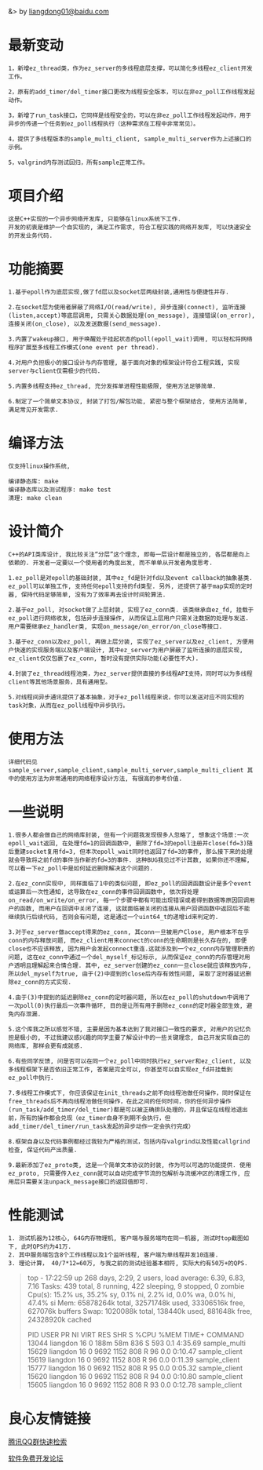 &> by liangdong01@baidu.com

# 最新变动 #
    1，新增ez_thread类，作为ez_server的多线程底层支撑，可以简化多线程ez_client开发工作。

    2，原有的add_timer/del_timer接口更改为线程安全版本，可以在非ez_poll工作线程发起动作。

    3，新增了run_task接口，它同样是线程安全的，可以在非ez_poll工作线程发起动作，用于异步的传递一个任务到ez_poll线程执行（这种需求在工程中非常常见）。

    4，提供了多线程版本的sample_multi_client, sample_multi_server作为上述接口的示例。
    
    5，valgrind内存测试回归，所有sample正常工作。
    

# 项目介绍 #
    这是C++实现的一个异步网络开发库, 只能够在linux系统下工作.
    开发的初衷是维护一个自实现的, 满足工作需求, 符合工程实践的网络开发库, 可以快速安全的开发业务代码.

# 功能摘要 #
    1.基于epoll作为底层实现,做了fd层以及socket层两级封装,通用性与便捷性并存.
    
    2.在socket层为使用者屏蔽了网络I/O(read/write), 异步连接(connect), 监听连接(listen,accept)等底层调用, 只需关心数据处理(on_message), 连接错误(on_error), 连接关闭(on_close), 以及发送数据(send_message).
    
    3.内置了wakeup接口, 用于唤醒处于挂起状态的poll(epoll_wait)调用, 可以轻松将网络程序扩展至多线程工作模式(one event per thread).
    
    4.对用户负担极小的接口设计与内存管理, 基于面向对象的框架设计符合工程实践, 实现server与client仅需极少的代码.

    5.内置多线程支持ez_thread, 充分发挥单进程性能极限, 使用方法足够简单.

    6.制定了一个简单文本协议, 封装了打包/解包功能, 紧密与整个框架结合, 使用方法简单, 满足常见开发需求.

# 编译方法 #  
    仅支持linux操作系统,

    编译静态库: make
    编译静态库以及测试程序: make test
    清理: make clean

# 设计简介 #
    C++的API类库设计, 我比较关注“分层”这个理念, 即每一层设计都是独立的, 各层都是向上依赖的. 开发者一定要以一个使用者的角度出发, 而不单单从开发者角度思考.

    1.ez_poll是对epoll的基础封装, 其中ez_fd是针对fd以及event callback的抽象基类. ez_poll可以单独工作, 支持任何epoll支持的fd类型. 另外, 还提供了基于map实现的定时器, 保持代码足够简单, 没有为了效率再去设计时间轮算法.
    
    2.基于ez_poll, 对socket做了上层封装, 实现了ez_conn类. 该类继承自ez_fd, 挂载于ez_poll进行网络收发, 包括异步连接操作, 从而保证上层用户只需关注数据的处理与发送. 用户需要继承ez_handler类, 实现on_message/on_error/on_close等接口.
    
    3.基于ez_conn以及ez_poll, 再做上层分装, 实现了ez_server以及ez_client, 方便用户快速的实现服务端以及客户端设计, 其中ez_server为用户屏蔽了监听连接的底层实现, ez_client仅仅包裹了ez_conn, 暂时没有提供实际功能(必要性不大).
    
    4.封装了ez_thread线程池类，为ez_server提供直接的多线程API支持，同时可以为多线程client等其他场景服务，具有通用型。
    
    5.对线程间异步通讯提供了基本抽象，对于ez_poll线程来说，你可以发送对应不同实现的task对象，从而在ez_poll线程中异步执行。

# 使用方法 #
    详细代码见sample_server,sample_client,sample_multi_server,sample_multi_client 其中的使用方法为非常通用的网络程序设计方法, 有很高的参考价值.

    
# 一些说明 #
    
    1.很多人都会做自己的网络库封装, 但有一个问题我发现很多人忽略了, 想象这个场景:一次epoll_wait返回, 在处理fd=1的回调函数中, 删除了fd=3的epoll注册并close(fd=3)随后重建socket复用fd=3, 但本次epoll_wait同时也返回了fd=3的事件, 那么接下来的处理就会导致将之前fd的事件当作新的fd=3的事件. 这种BUG我见过不计其数, 如果你还不理解, 可以看一下ez_poll中是如何延迟删除解决这个问题的.

    2.在ez_conn实现中, 同样面临了1中的类似问题, 即ez_poll的回调函数设计是多个event或运算后一次性通知, 这导致在ez_conn的事件回调函数中, 依次将处理on_read/on_write/on_error, 每一个步骤中都有可能出现错误或者得到数据等原因回调用户的函数, 而用户在回调中关闭了连接, 这就面临被关闭的连接从用户回调函数中返回后不能继续执行后续代码, 否则会有问题, 这是通过一个uint64_t的递增id来判定的. 

    3.对于ez_server做accept得来的ez_conn, 其conn一旦被用户Close, 用户根本不在乎conn的内存释放问题, 而ez_client用来connect的conn的生命期则是长久存在的, 即便close也不应该释放, 因为用户会发起connect重连.这就涉及到一个ez_conn内存管理职责的问题, 这在ez_conn中通过一个del_myself_标记标示, 从而保证ez_conn的内存管理对用户透明且理解起来合情合理. 其中, ez_server创建的ez_conn一旦close就应该释放内存, 所以del_myself为true, 由于(2)中提到的close后内存有效性问题, 采取了定时器延迟删除ez_conn的方式实现.

    4.由于(3)中提到的延迟删除ez_conn的定时器问题, 所以在ez_poll的shutdown中调用了一次poll(0)执行最后一次事件循环, 目的是让所有用于删除ez_conn的定时器全部生效, 避免内存泄漏.

    5.这个库我之所以感觉不错, 主要是因为基本达到了我对接口一致性的要求, 对用户的记忆负担是极小的, 不过我建议感兴趣的同学主要了解设计中的一些关键理念, 自己开发实现自己的网络库, 那样会更有成就感.

    6.有些同学反馈, 问是否可以在同一个ez_poll中同时执行ez_server和ez_client, 以及多线程框架下是否依旧正常工作, 答案是完全可以, 你甚至可以自实现ez_fd并挂载到ez_poll中执行.

    7.多线程工作模式下, 你应该保证在init_threads之前不向线程池做任何操作，同时保证在free_threads后不再向线程池做任何操作，在此之间的任何时间，你的任何异步操作(run_task/add_timer/del_timer)都是可以被正确排队处理的，并且保证在线程池退出前，所有的操作都会兑现（ez_timer自身不到期不会执行，但add_timer/del_timer/run_task发起的异步动作一定会执行完成）

    8.框架自身以及代码事例都经过我较为严格的测试，包括内存valgrind以及性能callgrind检查, 保证代码产出质量.

    9.最新添加了ez_proto类, 这是一个简单文本协议的封装, 作为可以可选的功能提供. 使用ez_proto, 只需要传入ez_conn就可以自动完成字节流的包解析与流缓冲区的清理工作, 应用层只需要关注unpack_message接口的返回值即可.

# 性能测试 #    

    1. 测试机器为12核心, 64G内存物理机, 客户端与服务端均在同一机器, 测试时top截图如下, 此时QPS约为41万. 
    2. 其中服务端包含8个工作线程以及1个监听线程, 客户端为单线程并发10连接. 
    3. 理论计算， 40/7*12=60万, 与我之前的测试经验基本相符, 实际大约有50万+的QPS.
    
> top - 17:22:59 up 268 days,  2:29,  2 users,  load average: 6.39, 6.83, 7.16
> Tasks: 439 total,   8 running, 422 sleeping,   9 stopped,   0 zombie
> Cpu(s): 15.2% us, 35.2% sy,  0.1% ni,  2.2% id,  0.0% wa,  0.0% hi, 47.4% si
> Mem:  65878264k total, 32571748k used, 33306516k free,   627076k buffers
> Swap:  1020088k total,   138440k used,   881648k free, 24328920k cached
> 
> PID USER      PR  NI  VIRT  RES  SHR S %CPU %MEM    TIME+  COMMAND                                                                                                 
> 13044 liangdon  16   0  188m  58m  836 S  593  0.1   4:35.69 sample_multi                                                                                            
> 15629 liangdon  16   0  9692 1152  808 R   96  0.0   0:10.47 sample_client                                                                                           
> 15619 liangdon  16   0  9692 1152  808 R   96  0.0   0:11.39 sample_client                                                                                           
> 15777 liangdon  16   0  9692 1152  808 R   95  0.0   0:05.32 sample_client                                                                                           
> 15620 liangdon  16   0  9692 1152  808 R   94  0.0   0:10.80 sample_client                                                                                           
> 15605 liangdon  16   0  9692 1152  808 R   93  0.0   0:12.78 sample_client    



 # 良心友情链接

[腾讯QQ群快速检索](http://u.720life.cn/s/8cf73f7c)

[软件免费开发论坛](http://u.720life.cn/s/bbb01dc0)